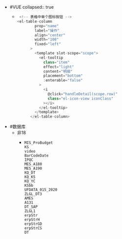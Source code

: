 - #VUE
  collapsed:: true
	- ```js
	   <!-- 表格中单个图标按钮 -->
	  <el-table-column
	          prop="name"
	          label="操作"
	          align="center"
	          width="100"
	          fixed="left"
	        >
	          <template slot-scope="scope">
	            <el-tooltip
	              class="item"
	              effect="light"
	              content="明细"
	              placement="bottom"
	              :enterable="false"
	            >
	              <i
	                @click="handleDetail(scope.row)"
	                class="el-icon-view iconClass"
	              ></i>
	            </el-tooltip>
	          </template>
	        </el-table-column>
	  ```
- #数据库
	- 非18
		- ```shell
		  MIS_ProBudget
		  KS
		  video
		  BarCodeDate
		  IPQC
		  MES_A180
		  MES_A190
		  KQ_DT
		  KQ_KS
		  KQ_YC
		  KSbb
		  UFDATA_015_2020
		  ZLGL_DT3
		  AMES
		  A131
		  DT_SAP
		  ZLGL1
		  erpStr
		  erpStrH
		  erpStrGD
		  erpStrCS
		  DT
		  
		  ```